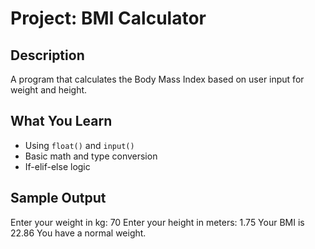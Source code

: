 # Project: BMI Calculator

## Description
A program that calculates the Body Mass Index based on user input for weight and height.

## What You Learn
- Using `float()` and `input()`
- Basic math and type conversion
- If-elif-else logic

## Sample Output
Enter your weight in kg: 70
Enter your height in meters: 1.75
Your BMI is 22.86
You have a normal weight.
